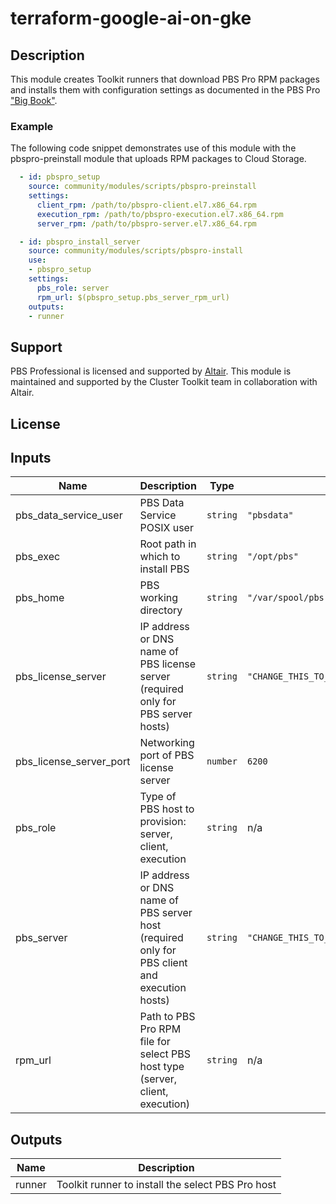# terraform-google-ai-on-gke

## Description

This module creates Toolkit runners that download PBS Pro RPM packages and
installs them with configuration settings as documented in the PBS Pro ["Big
Book"][bigbook].

[bigbook]: https://help.altair.com/2022.1.0/PBS%20Professional/PBS2022.1.pdf

### Example

The following code snippet demonstrates use of this module with the
pbspro-preinstall module that uploads RPM packages to Cloud Storage.

```yaml
  - id: pbspro_setup
    source: community/modules/scripts/pbspro-preinstall
    settings:
      client_rpm: /path/to/pbspro-client.el7.x86_64.rpm
      execution_rpm: /path/to/pbspro-execution.el7.x86_64.rpm
      server_rpm: /path/to/pbspro-server.el7.x86_64.rpm

  - id: pbspro_install_server
    source: community/modules/scripts/pbspro-install
    use:
    - pbspro_setup
    settings:
      pbs_role: server
      rpm_url: $(pbspro_setup.pbs_server_rpm_url)
    outputs:
    - runner
```

## Support

PBS Professional is licensed and supported by [Altair][pbspro]. This module is
maintained and supported by the Cluster Toolkit team in collaboration with Altair.

[pbspro]: https://www.altair.com/pbs-professional

## License

<!-- BEGINNING OF PRE-COMMIT-TERRAFORM DOCS HOOK -->
## Inputs

| Name | Description | Type | Default | Required |
|------|-------------|------|---------|:--------:|
| pbs\_data\_service\_user | PBS Data Service POSIX user | `string` | `"pbsdata"` | no |
| pbs\_exec | Root path in which to install PBS | `string` | `"/opt/pbs"` | no |
| pbs\_home | PBS working directory | `string` | `"/var/spool/pbs"` | no |
| pbs\_license\_server | IP address or DNS name of PBS license server (required only for PBS server hosts) | `string` | `"CHANGE_THIS_TO_PBS_PRO_LICENSE_SERVER_HOSTNAME"` | no |
| pbs\_license\_server\_port | Networking port of PBS license server | `number` | `6200` | no |
| pbs\_role | Type of PBS host to provision: server, client, execution | `string` | n/a | yes |
| pbs\_server | IP address or DNS name of PBS server host (required only for PBS client and execution hosts) | `string` | `"CHANGE_THIS_TO_PBS_PRO_SERVER_HOSTNAME"` | no |
| rpm\_url | Path to PBS Pro RPM file for select PBS host type (server, client, execution) | `string` | n/a | yes |

## Outputs

| Name | Description |
|------|-------------|
| runner | Toolkit runner to install the select PBS Pro host |

<!-- END OF PRE-COMMIT-TERRAFORM DOCS HOOK -->
